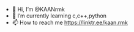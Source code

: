 - 👋 Hi, I’m @KAANrmk
- 🌱 I’m currently learning c,c++,python
- 📫 How to reach me https://linktr.ee/kaan.rmk

<!---
KAANrmk/KAANrmk is a ✨ special ✨ repository because its `README.md` (this file) appears on your GitHub profile.
You can click the Preview link to take a look at your changes.
--->

